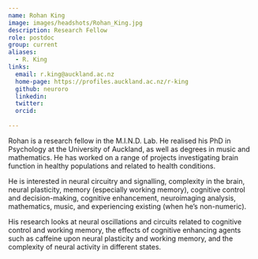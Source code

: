 ```yaml
---
name: Rohan King
image: images/headshots/Rohan_King.jpg
description: Research Fellow
role: postdoc
group: current
aliases:
  - R. King
links:
  email: r.king@auckland.ac.nz
  home-page: https://profiles.auckland.ac.nz/r-king
  github: neuroro
  linkedin:
  twitter: 
  orcid:
  
---
```


Rohan is a research fellow in the M.I.N.D. Lab. He realised his PhD in Psychology at the University of Auckland, as well as degrees in music and mathematics. He has worked on a range of projects investigating brain function in healthy populations and related to health conditions.

He is interested in neural circuitry and signalling, complexity in the brain, neural plasticity, memory (especially working memory), cognitive control and decision-making, cognitive enhancement, neuroimaging analysis, mathematics, music, and experiencing existing (when he’s non-numeric).

His research looks at neural oscillations and circuits related to cognitive control and working memory, the effects of cognitive enhancing agents such as caffeine upon neural plasticity and working memory, and the complexity of neural activity in different states.
 

